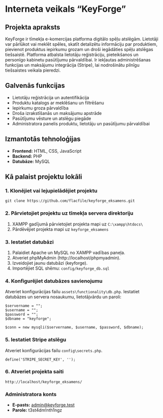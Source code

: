 # Interneta veikals “KeyForge”

## Projekta apraksts
KeyForge ir tīmekļa e-komercijas platforma digitālo spēļu atslēgām. Lietotāji var pārlūkot vai meklēt spēles, skatīt detalizētu informāciju par produktiem, pievienot produktus iepirkumu grozam un droši iegādāties spēļu atslēgas tiešsaistē. Platforma atbalsta lietotāju reģistrāciju, pieteikšanos un personīgo kabinetu pasūtījumu pārvaldībai. Ir iekļautas administrēšanas funkcijas un maksājumu integrācija (Stripe), lai nodrošinātu pilnīgu tiešsaistes veikala pieredzi.

## Galvenās funkcijas
- Lietotāju reģistrācija un autentifikācija
- Produktu katalogs ar meklēšanu un filtrēšanu
- Iepirkumu groza pārvaldība
- Droša izrakstīšanās un maksājumu apstrāde
- Pasūtījumu vēsture un atslēgu piegāde
- Administratora panelis produktu, lietotāju un pasūtījumu pārvaldībai

## Izmantotās tehnoloģijas
- **Frontend:** HTML, CSS, JavaScript
- **Backend:** PHP
- **Datubāze:** MySQL

## Kā palaist projektu lokāli

### 1. Klonējiet vai lejupielādējiet projektu
```
git clone https://github.com/flacfile/keyforge_eksamens.git
```

### 2. Pārvietojiet projektu uz tīmekļa servera direktoriju
1. XAMPP gadījumā pārvietojiet projekta mapi uz `C:\xampp\htdocs\`
2. Pārdēvējiet projekta mapi uz `keyforge_eksamens`

### 3. Iestatiet datubāzi
1. Palaidiet Apache un MySQL no XAMPP vadības paneļa.
2. Atveriet phpMyAdmin (http://localhost/phpmyadmin).
3. Izveidojiet jaunu datubāzi (keyforge).
4. Importējiet SQL shēmu: `config/keyforge_db.sql`

### 4. Konfigurējiet datubāzes savienojumu
Atveriet konfigurācijas failu `assets\functionality\db.php`.
Iestatiet datubāzes un servera nosaukumu, lietotājvārdu un paroli:
```
$servername = "";
$username = "";
$password = "";
$dbname = "keyforge";

$conn = new mysqli($servername, $username, $password, $dbname);
```

### 5. Iestatiet Stripe atslēgu
Atveriet konfigurācijas failu `config\secrets.php`.
```
define('STRIPE_SECRET_KEY', '');
```
### 6. Atveriet projekta saiti
`http://localhost/keyforge_eksamens/`

### Administratora konts
- **E-pasts:** admin@keyforge.test
- **Parole:** t3st4dm!nth1ngz
